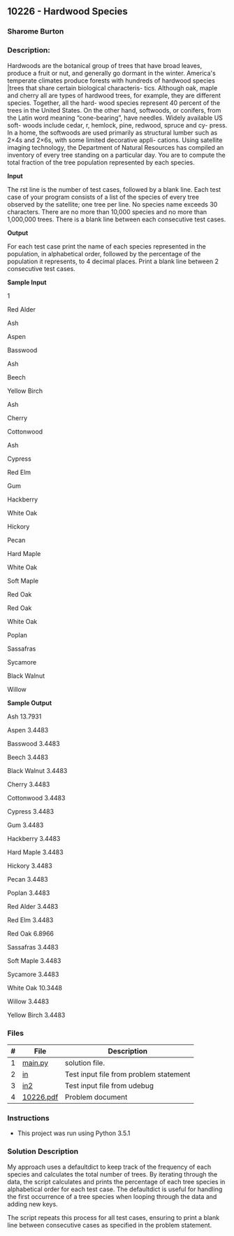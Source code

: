 ## 10226 - Hardwood Species
### Sharome Burton
### Description:

Hardwoods are the botanical group of trees that have broad leaves,
produce a fruit or nut, and generally go dormant in the winter.
America's temperate climates produce forests with hundreds of
hardwood species |trees that share certain biological characteris-
tics. Although oak, maple and cherry all are types of hardwood
trees, for example, they are different species. Together, all the hard-
wood species represent 40 percent of the trees in the United States.
On the other hand, softwoods, or conifers, from the Latin word
meaning “cone-bearing”, have needles. Widely available US soft-
woods include cedar, r, hemlock, pine, redwood, spruce and cy-
press. In a home, the softwoods are used primarily as structural
lumber such as 2×4s and 2×6s, with some limited decorative appli-
cations.
Using satellite imaging technology, the Department of Natural Resources has compiled an inventory
of every tree standing on a particular day. You are to compute the total fraction of the tree population
represented by each species.

**Input**

The rst line is the number of test cases, followed by a blank line.
Each test case of your program consists of a list of the species of every tree observed by the satellite;
one tree per line. No species name exceeds 30 characters. There are no more than 10,000 species and
no more than 1,000,000 trees.
There is a blank line between each consecutive test cases.

**Output**

For each test case print the name of each species represented in the population, in alphabetical order,
followed by the percentage of the population it represents, to 4 decimal places.
Print a blank line between 2 consecutive test cases.

**Sample Input**

1

Red Alder

Ash

Aspen

Basswood

Ash

Beech

Yellow Birch

Ash

Cherry

Cottonwood

Ash

Cypress

Red Elm

Gum

Hackberry

White Oak

Hickory

Pecan

Hard Maple

White Oak

Soft Maple

Red Oak

Red Oak

White Oak

Poplan

Sassafras

Sycamore

Black Walnut

Willow


**Sample Output**

Ash 13.7931

Aspen 3.4483

Basswood 3.4483

Beech 3.4483

Black Walnut 3.4483

Cherry 3.4483

Cottonwood 3.4483

Cypress 3.4483

Gum 3.4483

Hackberry 3.4483

Hard Maple 3.4483

Hickory 3.4483

Pecan 3.4483

Poplan 3.4483

Red Alder 3.4483

Red Elm 3.4483

Red Oak 6.8966

Sassafras 3.4483

Soft Maple 3.4483

Sycamore 3.4483

White Oak 10.3448

Willow 3.4483

Yellow Birch 3.4483


### Files

|   #   | File                       | Description                                                |
| :---: | -------------------------- | ---------------------------------------------------------- |
|   1   | [main.py](./main.py)     | solution file.                                             |
|   2   | [in](./in)           | Test input file from problem statement                     |
|   3   | [in2](./in2)           | Test input file from udebug                    |
|   4   | [10226.pdf](./10226.pdf)         | Problem document                            |


### Instructions

- This project was run using Python 3.5.1

### Solution Description

My approach uses a defaultdict to keep track of the frequency of each species and calculates the total number
of trees. By iterating through the data, the script calculates and prints the percentage of each tree species
in alphabetical order for each test case. The defaultdict is useful for handling the first occurrence
of a tree species when looping through the data and adding new keys.

The script repeats this process for all test cases, ensuring to print a blank line between
consecutive cases as specified in the problem statement. 


 
